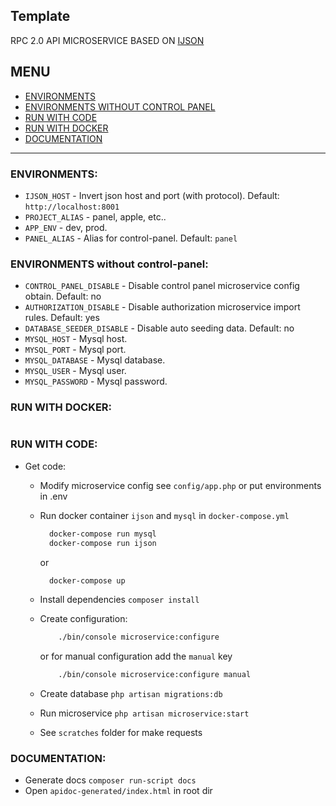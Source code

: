 Template
-------------------

RPC 2.0 API MICROSERVICE BASED ON [IJSON](https://github.com/lega911/ijson)

## MENU
 - [ENVIRONMENTS](#environments)
 - [ENVIRONMENTS WITHOUT CONTROL PANEL](#environments-without-control-panel)
 - [RUN WITH CODE](#run-with-code)
 - [RUN WITH DOCKER](#run-with-docker)
 - [DOCUMENTATION](#documentation)

--------------

### <a id="environments"></a>ENVIRONMENTS:
 - `IJSON_HOST` - Invert json host and port (with protocol). Default: `http://localhost:8001`
 - `PROJECT_ALIAS` - panel, apple, etc..
 - `APP_ENV` - dev, prod.
 - `PANEL_ALIAS` - Alias for control-panel. Default: `panel`

### <a id="environments-without-control-panel"></a>ENVIRONMENTS without control-panel:
 - `CONTROL_PANEL_DISABLE` - Disable control panel microservice config obtain. Default: no
 - `AUTHORIZATION_DISABLE` - Disable authorization microservice import rules. Default: yes
 - `DATABASE_SEEDER_DISABLE` - Disable auto seeding data. Default: no
 - `MYSQL_HOST` - Mysql host.
 - `MYSQL_PORT` - Mysql port.
 - `MYSQL_DATABASE` - Mysql database.
 - `MYSQL_USER` - Mysql user.
 - `MYSQL_PASSWORD` - Mysql password.

### <a id="run-with-docker"></a>RUN WITH DOCKER:
```bash
```

### <a id="run-with-code"></a>RUN WITH CODE:
 - Get code:
    - Modify microservice config see `config/app.php` or put environments in .env

    - Run docker container `ijson` and `mysql` in `docker-compose.yml`
      ```bash
        docker-compose run mysql
        docker-compose run ijson
      ```
      or
      ```bash
        docker-compose up
      ```
    - Install dependencies `composer install`
    - Create configuration:
        ```bash
            ./bin/console microservice:configure
        ```
        or for manual configuration add the `manual` key
        ```bash
            ./bin/console microservice:configure manual
        ```
    - Create database `php artisan migrations:db`
    - Run microservice `php artisan microservice:start`
    - See `scratches` folder for make requests
    
### <a id="documentation"></a>DOCUMENTATION:
 - Generate docs `composer run-script docs`
 - Open `apidoc-generated/index.html` in root dir
